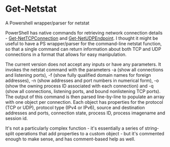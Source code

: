 # Get-Netstat
A Powershell wrapper/parser for netstat

PowerShell has native commands for retrieving network connection details - <a href="https://docs.microsoft.com/en-us/powershell/module/nettcpip/get-nettcpconnection">Get-NetTCPConnection</a> and <a href="https://docs.microsoft.com/en-us/powershell/module/nettcpip/get-netudpendpoint">Get-NetUDPEndpoint</a>. I thought it might be useful to have a PS wrapper/parser for the command-line netstat function, so that a single command can return information about both TCP and UDP connections in a format that allows for easy manipulation.

The current version does not accept any inputs or have any parameters. It invokes the netstat command with the parameters -a (show all connections and listening ports), -f (show fully qualified domain names for foreign addresses), -n (show addresses and port numbers in numerical form), -o (show the owning process ID associated with each connection) and -q (show all connections, listening ports, and bound nonlistening TCP ports). The output of this command is then parsed line-by-line to populate an array with one object per connection. Each object has properties for the protocol (TCP or UDP), protocol type (IPv4 or IPv6), source and destination addresses and ports, connection state, process ID, process imagename and session id.

It's not a particularly complex function - it's essentially a series of string-split operations that add properties to a custom object - but it's commented enough to make sense, and has comment-based help as well.
